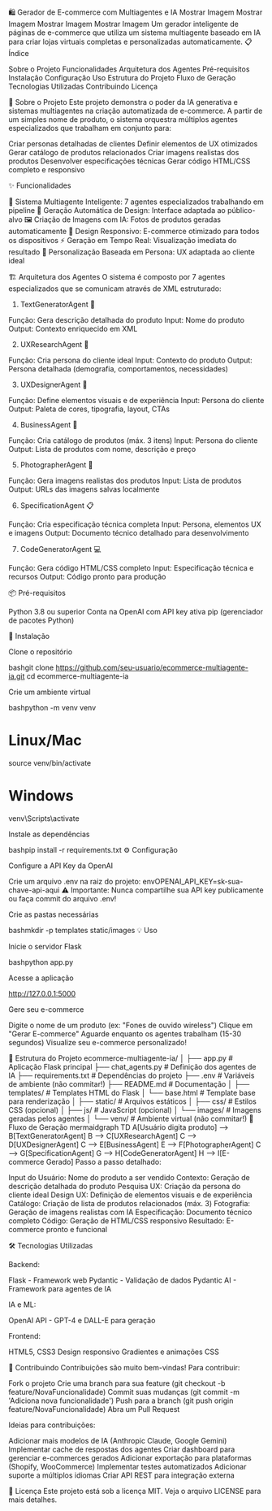 🛍️ Gerador de E-commerce com Multiagentes e IA
Mostrar Imagem
Mostrar Imagem
Mostrar Imagem
Mostrar Imagem
Um gerador inteligente de páginas de e-commerce que utiliza um sistema multiagente baseado em IA para criar lojas virtuais completas e personalizadas automaticamente.
📋 Índice

Sobre o Projeto
Funcionalidades
Arquitetura dos Agentes
Pré-requisitos
Instalação
Configuração
Uso
Estrutura do Projeto
Fluxo de Geração
Tecnologias Utilizadas
Contribuindo
Licença

🎯 Sobre o Projeto
Este projeto demonstra o poder da IA generativa e sistemas multiagentes na criação automatizada de e-commerce. A partir de um simples nome de produto, o sistema orquestra múltiplos agentes especializados que trabalham em conjunto para:

Criar personas detalhadas de clientes
Definir elementos de UX otimizados
Gerar catálogo de produtos relacionados
Criar imagens realistas dos produtos
Desenvolver especificações técnicas
Gerar código HTML/CSS completo e responsivo

✨ Funcionalidades

🤖 Sistema Multiagente Inteligente: 7 agentes especializados trabalhando em pipeline
🎨 Geração Automática de Design: Interface adaptada ao público-alvo
🖼️ Criação de Imagens com IA: Fotos de produtos geradas automaticamente
📱 Design Responsivo: E-commerce otimizado para todos os dispositivos
⚡ Geração em Tempo Real: Visualização imediata do resultado
🎯 Personalização Baseada em Persona: UX adaptada ao cliente ideal

🏗️ Arquitetura dos Agentes
O sistema é composto por 7 agentes especializados que se comunicam através de XML estruturado:
1. TextGeneratorAgent 📝

Função: Gera descrição detalhada do produto
Input: Nome do produto
Output: Contexto enriquecido em XML

2. UXResearchAgent 👥

Função: Cria persona do cliente ideal
Input: Contexto do produto
Output: Persona detalhada (demografia, comportamentos, necessidades)

3. UXDesignerAgent 🎨

Função: Define elementos visuais e de experiência
Input: Persona do cliente
Output: Paleta de cores, tipografia, layout, CTAs

4. BusinessAgent 💼

Função: Cria catálogo de produtos (máx. 3 itens)
Input: Persona do cliente
Output: Lista de produtos com nome, descrição e preço

5. PhotographerAgent 📸

Função: Gera imagens realistas dos produtos
Input: Lista de produtos
Output: URLs das imagens salvas localmente

6. SpecificationAgent 📋

Função: Cria especificação técnica completa
Input: Persona, elementos UX e imagens
Output: Documento técnico detalhado para desenvolvimento

7. CodeGeneratorAgent 💻

Função: Gera código HTML/CSS completo
Input: Especificação técnica e recursos
Output: Código pronto para produção

📦 Pré-requisitos

Python 3.8 ou superior
Conta na OpenAI com API key ativa
pip (gerenciador de pacotes Python)

🚀 Instalação

Clone o repositório

bashgit clone https://github.com/seu-usuario/ecommerce-multiagente-ia.git
cd ecommerce-multiagente-ia

Crie um ambiente virtual

bashpython -m venv venv

# Linux/Mac
source venv/bin/activate

# Windows
venv\Scripts\activate

Instale as dependências

bashpip install -r requirements.txt
⚙️ Configuração

Configure a API Key da OpenAI

Crie um arquivo .env na raiz do projeto:
envOPENAI_API_KEY=sk-sua-chave-api-aqui
⚠️ Importante: Nunca compartilhe sua API key publicamente ou faça commit do arquivo .env!

Crie as pastas necessárias

bashmkdir -p templates static/images
💡 Uso

Inicie o servidor Flask

bashpython app.py

Acesse a aplicação

http://127.0.0.1:5000

Gere seu e-commerce

Digite o nome de um produto (ex: "Fones de ouvido wireless")
Clique em "Gerar E-commerce"
Aguarde enquanto os agentes trabalham (15-30 segundos)
Visualize seu e-commerce personalizado!



📁 Estrutura do Projeto
ecommerce-multiagente-ia/
│
├── app.py                  # Aplicação Flask principal
├── chat_agents.py          # Definição dos agentes de IA
├── requirements.txt        # Dependências do projeto
├── .env                    # Variáveis de ambiente (não commitar!)
├── README.md              # Documentação
│
├── templates/             # Templates HTML do Flask
│   └── base.html         # Template base para renderização
│
├── static/               # Arquivos estáticos
│   ├── css/             # Estilos CSS (opcional)
│   ├── js/              # JavaScript (opcional)
│   └── images/          # Imagens geradas pelos agentes
│
└── venv/                 # Ambiente virtual (não commitar!)
🔄 Fluxo de Geração
mermaidgraph TD
    A[Usuário digita produto] --> B[TextGeneratorAgent]
    B --> C[UXResearchAgent]
    C --> D[UXDesignerAgent]
    C --> E[BusinessAgent]
    E --> F[PhotographerAgent]
    C --> G[SpecificationAgent]
    G --> H[CodeGeneratorAgent]
    H --> I[E-commerce Gerado]
Passo a passo detalhado:

Input do Usuário: Nome do produto a ser vendido
Contexto: Geração de descrição detalhada do produto
Pesquisa UX: Criação da persona do cliente ideal
Design UX: Definição de elementos visuais e de experiência
Catálogo: Criação de lista de produtos relacionados (máx. 3)
Fotografia: Geração de imagens realistas com IA
Especificação: Documento técnico completo
Código: Geração de HTML/CSS responsivo
Resultado: E-commerce pronto e funcional

🛠️ Tecnologias Utilizadas

Backend:

Flask - Framework web
Pydantic - Validação de dados
Pydantic AI - Framework para agentes de IA


IA e ML:

OpenAI API - GPT-4 e DALL-E para geração


Frontend:

HTML5, CSS3
Design responsivo
Gradientes e animações CSS



🤝 Contribuindo
Contribuições são muito bem-vindas! Para contribuir:

Fork o projeto
Crie uma branch para sua feature (git checkout -b feature/NovaFuncionalidade)
Commit suas mudanças (git commit -m 'Adiciona nova funcionalidade')
Push para a branch (git push origin feature/NovaFuncionalidade)
Abra um Pull Request

Ideias para contribuições:

 Adicionar mais modelos de IA (Anthropic Claude, Google Gemini)
 Implementar cache de respostas dos agentes
 Criar dashboard para gerenciar e-commerces gerados
 Adicionar exportação para plataformas (Shopify, WooCommerce)
 Implementar testes automatizados
 Adicionar suporte a múltiplos idiomas
 Criar API REST para integração externa

📄 Licença
Este projeto está sob a licença MIT. Veja o arquivo LICENSE para mais detalhes.
